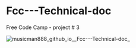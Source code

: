 # Fcc---Technical-doc 
Free Code Camp - project # 3

![musicman888_github_io__Fcc---Technical-doc_](https://github.com/user-attachments/assets/95bd53bf-f6d0-4a9f-a81b-5f3114e7dcb6)
